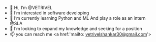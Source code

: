 - 👋 Hi, I’m @VETRIVEL
- 👀 I’m interested in software developing
- 🌱 I’m currently learning Python and ML
And play a role as an intern @SLA 
- 💞️ I’m looking to expand my knowledge and seeking for a position 
- 📫 you can reach me <a href:'mailto: vetrivelshankar30@gmail.com'>

<!---
VETRIVEL30/VETRIVEL30 is a ✨ special ✨ repository because its `README.md` (this file) appears on your GitHub profile.
You can click the Preview link to take a look at your changes.
--->

